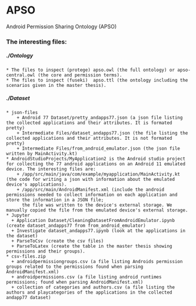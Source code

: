 # APSO
Android Permission Sharing Ontology (APSO)

### The interesting files:
  
##### ./Ontology
    * The files to inspect (protege) apso.owl (the full ontology) or apso-central.owl (the core and permission terms).
    * The files to inspect (fuseki)  apso.ttl (the ontology including the scenarios given in the master thesis).
    
##### ./Dataset
    * json-files
        + Android 77 Dataset/pretty_andapps77.json (a json file listing the collected applications and their attributes. It is formated pretty)
        + Intermediate Files/dataset_andapps77.json (the file listing the collected applications and their attributes. It is not formated pretty)
        + Intermediate Files/from_android_emulator.json (the json file written by MainActivity.kt)  
    * AndroidStudioProjects/MyApplication2 is the Android studio project for collecting the 77 android applications on an Android 11 emulated device. The interesting files are:
        + /app/src/main/java/com/example/myapplication/MainActivity.kt (the code for writing a json with information about the emulated device's applications).
        + /app/src/main/AndroidManifest.xml (include the android permissions needed to collect information on each application and store the information in a JSON file; 
          the file was written to the device's external storage. We manually copied the file from the emulated device's external storage.
    * Jupyter
      + Application Dataset/CleaningDatasetFromAndroidEmulator.ipynb (create dataset_andapps77 from from_android_emulator)
      + Investigate dataset_andapps77.ipynb (look at the applications in the dataset)
      + ParseToCsv (create the csv files)
      + ParseToLatex (create the table in the master thesis showing permissions and their groups).
    * csv-files.zip 
      + androidpermissiongroups.csv (a file listing Androids permission groups related to the permissions found when parsing AndroidManifest.xml)
      + androidpermissions.csv (a file listing android runtimes permissions; found when parsing AndroidManifest.xml)
      + collection of categories and authors.csv (a file listing the authors and playcategories of the applications in the collected andapp77 dataset)
